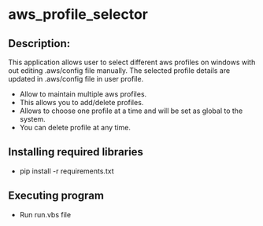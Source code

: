 # aws_profile_selector
## Description:
This application allows user to select different aws profiles on windows with out editing .aws/config file manually.
The selected profile details are updated in .aws/config file in user profile.

* Allow to maintain multiple aws profiles.
* This allows you to add/delete profiles.
* Allows to choose one profile at a time and will be set as global to the system.
* You can delete profile at any time.

## Installing required libraries
* pip install -r requirements.txt
## Executing program
* Run run.vbs file
